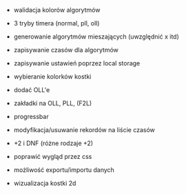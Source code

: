 
- walidacja kolorów algorytmów
- 3 tryby timera (normal, pll, oll)
- generowanie algorytmów mieszających (uwzględnić x itd)
- zapisywanie czasów dla algorytmów
- zapisywanie ustawień poprzez local storage
- wybieranie kolorków kostki

- dodać OLL'e
- zakładki na OLL, PLL, (F2L)
- progressbar

- modyfikacja/usuwanie rekordów na liście czasów
- +2 i DNF (różne rodzaje +2)

- poprawić wygląd przez css

- możliwość exportu/importu danych
- wizualizacja kostki 2d